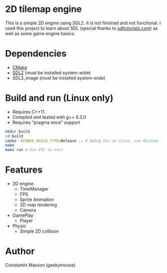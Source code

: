 # 2D tilemap engine
This is a simple 2D engine using SDL2. It is not finished and not functional. I used this project to learn about SDL (special thanks to [sdltutorials.com](http://www.sdltutorials.com/)) as well as some game engine basics.


# Dependencies
- [CMake](https://cmake.org/)
- [SDL2](https://www.libsdl.org/) (must be installed system-wide)
- SDL2_image (must be installed system-wide)


# Build and run (Linux only)
- Requires C++11.
- Compiled and tested with g++ 6.3.0
- Requires "pragma once" support

```bash
mkdir build
cd build
cmake -DCMAKE_BUILD_TYPE=Release .. # Debug has an issue, use Release instead
make
make run # Use ESC to exit
```


# Features
- 2D engine
    - TimeManager
    - FPS
    - Sprite Animation
    - 2D map rendering
    - Camera
- GamePlay
    - Player
- Physic
    - Simple 2D collision


# Author
Constantin Masson (geekymoose)
